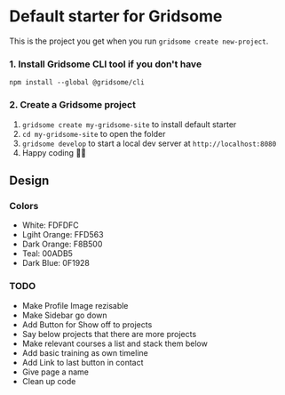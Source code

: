 # Default starter for Gridsome

This is the project you get when you run `gridsome create new-project`.

### 1. Install Gridsome CLI tool if you don't have

`npm install --global @gridsome/cli`

### 2. Create a Gridsome project

1. `gridsome create my-gridsome-site` to install default starter
2. `cd my-gridsome-site` to open the folder
3. `gridsome develop` to start a local dev server at `http://localhost:8080`
4. Happy coding 🎉🙌

## Design

### Colors

* White: FDFDFC
* Lgiht Orange: FFD563
* Dark Orange: F8B500
* Teal: 00ADB5
* Dark Blue: 0F1928

### TODO

* Make Profile Image rezisable
* Make Sidebar go down
* Add Button for Show off to projects
* Say below projects that there are more projects
* Make relevant courses a list and stack them below
* Add basic training as own timeline
* Add Link to last button in contact
* Give page a name
* Clean up code
